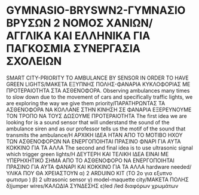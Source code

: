 # GYMNASIO-BRYSWN2-ΓΥΜΝΑΣΙΟ ΒΡΥΣΩΝ 2 ΝΟΜΟΣ ΧΑΝΙΩΝ/ΑΓΓΛΙΚΑ ΚΑΙ ΕΛΛΗΝΙΚΑ ΓΙΑ ΠΑΓΚΟΣΜΙΑ ΣΥΝΕΡΓΑΣΙΑ ΣΧΟΛΕΙΩΝ
SMART CITY-PRIORITY TO AMBULANCE BY SENSOR IN ORDER TO HAVE GREEN LIGHTS/ΜΑΚΕΤΑ ΕΞΥΠΝΗΣ ΠΟΛΗΣ-ΦΑΝΑΡΙΑ ΚΥΚΛΟΦΟΡΙΑΣ ΜΕ ΠΡΟΤΕΡΑΙΟΤΗΤΑ ΣΤΑ ΑΣΘΕΝΟΦΟΡΑ.
Observing ambulances many times to slow down due to the movement of cars and specifically traffic lights, we are exploring the way we give them priority/ΠΑΡΑΤΗΡΩΝΤΑΣ ΤΑ ΑΣΘΕΝΟΦΟΡΑ ΝΑ ΚΟΛΛΑΝΕ ΣΤΗΝ ΚΙΝΗΣΗ ΣΕ ΦΑΝΑΡΙΑ ΕΞΕΡΕΥΝΟΥΜΕ ΤΟΝ ΤΡΟΠΟ ΝΑ ΤΟΥΣ ΔΩΣΟΥΜΕ ΠΡΟΤΕΡΑΙΟΤΗΤΑ
The first idea we are looking for is a sound sensor that will understand the sound of the ambulance siren and as our professor tells us the motif of the sound that transmits the ambulance/Η ΑΡΧΙΚΗ ΙΔΕΑ ΗΤΑΝ ΑΠΟ ΤΟ ΜΟΤΙΒΟ ΗΧΟΥ ΤΩΝ ΑΣΘΕΝΟΦΟΡΩΝ ΝΑ ΕΝΕΡΓΟΠΟΙΗΤΑΙ ΠΡΑΣΙΝΟ ΦΝΑΡΙ ΓΙΑ ΑΥΤΑ ΚΟΚΚΙΝΟ ΓΙΑ ΤΑ ΑΛΛΑ
The second and final idea is to use ultrasonic signal which trigger green lights/Η ΔΕΥΤΕΡΗ ΚΑΙ ΤΕΛΙΚΗ ΙΔΕΑ ΕΙΝΑΙ ΜΕ ΥΠΕΡΗΧΗΤΙΚΟ ΣΗΜΑ ΑΠΟ ΤΟ ΑΣΘΕΝΟΦΟΡΟ ΝΑ ΕΝΕΡΓΟΠΟΙΗΤΑΙ ΠΡΑΣΙΝΟ ΓΙΑ ΑΥΤΑ ΦΑΝΑΡΙ ΚΑΙ ΚΟΚΚΙΝΟ ΓΙΑ ΤΑ ΑΛΛΑ
hardware needed/ΥΛΙΚΑ ΠΟΥ ΘΑ ΧΡΕΙΑΣΤΟΥΝ
α) 2 ARDUINO KIT (ΤΟ 2ο για εξυπνο φωτισμο )
β) 2 ultrasonic sensor
γ) model-maquette city/ΜΑΚΕΤΑ ΠΟΛΗΣ
δ)jumper wires/ΚΑΛΩΔΙΑ ΣΥΝΔΕΣΗΣ
ε)led /led διαφόρων χρωμάτων
